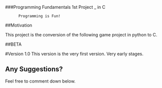 ###Programming Fundamentals 1st Project _ in C
```While(True): 
      Programming is Fun!
```
##Motivation

This project is the conversion of the following game project in python to C.

##BETA

#Version 1.0
This version is the very first version. Very early stages.

## Any Suggestions?
Feel free to comment down below.


